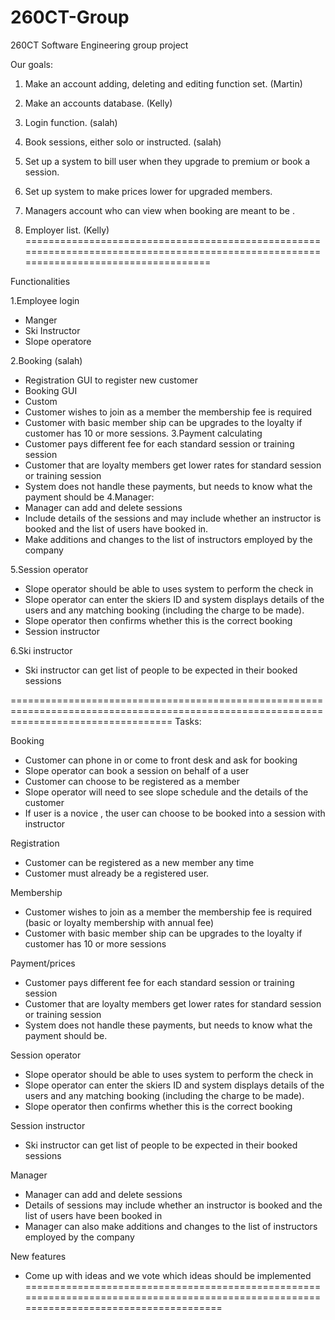 # 260CT-Group
260CT Software Engineering group project

Our goals: 

1. Make an account adding, deleting and editing function set. (Martin)

2. Make an accounts database. (Kelly)

3. Login function. (salah)

4. Book sessions, either solo or instructed. (salah)

5. Set up a system to bill user when they upgrade to premium or book a session. 

6. Set up system to make prices lower for upgraded members.

7. Managers account who can view when booking are meant to be .

8. Employer list. (Kelly)
======================================================================================================================================

Functionalities 

1.Employee login 
-	Manger
-	Ski Instructor
-	Slope operatore

2.Booking (salah)
-	Registration GUI to register new customer
-	Booking GUI
-	Custom
-	Customer wishes to join as a member the membership fee is required
-	Customer with basic member ship can be upgrades to the loyalty if customer has 10 or more sessions.
3.Payment calculating
-	Customer pays different fee for each standard session or training session
-	Customer that are loyalty members get lower rates for standard session or training session
-	System does not handle these payments, but needs to know what the payment should be
4.Manager:
-	Manager can add and delete sessions
-	Include details of the sessions and may include whether an instructor is booked and the list of users have booked in.
-	Make additions and changes to the list of instructors employed by the company

5.Session operator
-	Slope operator should be able to uses system to perform the check in
-	Slope operator can enter the skiers ID and system displays details of the users and any matching booking (including the charge to be made).
-	Slope operator then confirms whether this is the correct booking
-	Session instructor

6.Ski instructor
-	Ski instructor can get list of people to be expected in their booked sessions


========================================================================================================================================
Tasks:

Booking
-	Customer can phone in or come to front desk and ask for booking
-	Slope operator can book a session on behalf of a user
-	Customer can choose to be registered as a member
-	Slope operator will need to see slope schedule and the details of the customer
-	If user is a novice , the user can choose to be booked into a session with instructor

Registration 
-	Customer can be registered as a new member any time
-	Customer must already be a registered user.

Membership
-	Customer wishes to join as a member the membership fee is required (basic or loyalty membership with annual fee)
-	Customer with basic member ship can be upgrades to the loyalty if customer has 10 or more sessions

Payment/prices
-	Customer pays different fee for each standard session or training session
-	Customer that are loyalty members get lower rates for standard session or training session
-	System does not handle these payments, but needs to know what the payment should be.

Session operator
-	Slope operator should be able to uses system to perform the check in
-	Slope operator can enter the skiers ID and system displays details of the users and any matching booking (including the charge to be made).
-	Slope operator then confirms whether this is the correct booking

Session instructor
-	Ski instructor can get list of people to be expected in their booked sessions

Manager
-	Manager can add and delete sessions
-	Details of sessions may include whether an instructor is booked and the list of users have been booked in
-	Manager can also make additions and changes to the list of instructors employed by the company

New features
-	Come up with ideas and we vote which ideas should be implemented 
========================================================================================================================================

